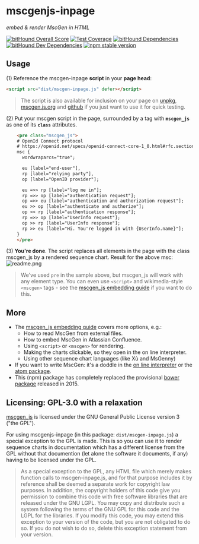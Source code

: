# mscgenjs-inpage
_embed & render MscGen in HTML_

[![bitHound Overall Score](https://www.bithound.io/github/mscgenjs/mscgenjs-inpage/badges/score.svg)](https://www.bithound.io/github/mscgenjs/mscgenjs-inpage)
[![Test Coverage](https://gitlab.com/sverweij/mscgenjs-inpage/badges/master/coverage.svg)](https://gitlab.com/sverweij/mscgenjs-inpage/builds)
[![bitHound Dependencies](https://www.bithound.io/github/mscgenjs/mscgenjs-inpage/badges/dependencies.svg)](https://www.bithound.io/github/mscgenjs/mscgenjs-inpage/master/dependencies/npm)
[![bitHound Dev Dependencies](https://www.bithound.io/github/mscgenjs/mscgenjs-inpage/badges/devDependencies.svg)](https://www.bithound.io/github/mscgenjs/mscgenjs-inpage/master/dependencies/npm)
[![npm stable version](https://img.shields.io/npm/v/mscgenjs-inpage.svg)](https://npmjs.com/package/mscgenjs-inpage)


## Usage
(1) Reference the mscgen-inpage **script** in your **page head**:
```html
<script src="dist/mscgen-inpage.js" defer></script>
```
>The script is also available for inclusion on your page on [unpkg](https://unpkg.com/mscgenjs-inpage),
[mscgen.js.org](https://mscgen.js.org/mscgen-inpage.js) and [github](https://raw.githubusercontent.com/sverweij/mscgenjs-inpage/master/dist/mscgen-inpage.js) if you just want to use it for quick testing.

(2) Put your mscgen script in the page, surrounded by a tag with **`mscgen_js`**
as one of its **`class`** attributes.
```html
    <pre class="mscgen_js">
    # OpenId Connect protocol
    # https://openid.net/specs/openid-connect-core-1_0.html#rfc.section.1.3
    msc {
      wordwraparcs="true";

      eu [label="end-user"],
      rp [label="relying party"],
      op [label="OpenID provider"];

      eu =>> rp [label="log me in"];
      rp =>> op [label="authentication request"];
      op =>> eu [label="authentication and authorization request"];
      eu >> op [label="authenticate and authorize"];
      op >> rp [label="authentication response"];
      rp =>> op [label="UserInfo request"];
      op >> rp [label="UserInfo response"];
      rp >> eu [label="Hi. You're logged in with {UserInfo.name}"];
    }
    </pre>
```

(3) **You're done**. The script replaces all elements in the page with the class
mscgen_js by a rendered sequence chart. Result for the above msc:    
![readme.png](wikum/readme.png)

> We've used `pre` in the sample above, but mscgen_js will work with any
  element type. You can even use `<script>` and wikimedia-style `<mscgen>`
  tags - see the [mscgen_js embedding guide](https://sverweij.github.io/mscgen_js/embed.html#script-tag)
  if you want to do this.

## More
- The [mscgen_js embedding guide](https://sverweij.github.io/mscgen_js/embed.html)
  covers more options, e.g.:
  - How to read MscGen from external files.
  - How to embed MscGen in Atlassian Confluence.
  - Using `<script>` or `<mscgen>` for rendering.
  - Making the charts clickable, so they open in the on line interpreter.
  - Using other sequence chart languages (like Xù and MsGenny)
- If you want to write MscGen: it's a doddle in the
  [on line interpreter](https://sverweij.github.io/mscgen_js) or the
  [atom package](https://atom.io/packages/mscgen-preview).
- This (npm) package has completely replaced the provisional [bower
  package](https://github.com/mscgenjs/mscgen_js-inpage-package) released
  in 2015.


## Licensing: GPL-3.0 with a relaxation
[mscgen_js](https://github.com/sverweij/mscgen_js) is licensed under the GNU
General Public License version 3 ("the GPL").

For using mscgenjs-inpage (in this package: `dist/mscgen-inpage.js`) a special
exception to the GPL is made. This is so you can use it to render sequence
charts in documentation which has a different license from the GPL without that
documention (let alone the software it documents, if any) having to be licensed
under the GPL.

> As a special exception to the GPL, any HTML file which merely makes function
calls to mscgen-inpage.js, and for that purpose includes it by reference shall
be deemed a separate work for copyright law purposes. In addition, the copyright
holders of this code give you permission to combine this code with free software
libraries that are released under the GNU LGPL. You may copy and distribute such
a system following the terms of the GNU GPL for this code and the LGPL for the
libraries. If you modify this code, you may extend this exception to your
version of the code, but you are not obligated to do so. If you do not wish to
do so, delete this exception statement from your version.
